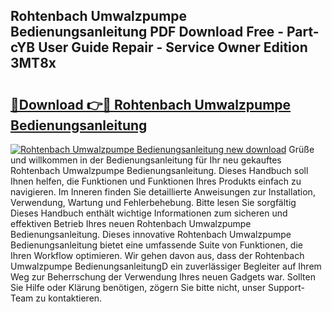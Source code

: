 ## Rohtenbach Umwalzpumpe Bedienungsanleitung PDF Download Free - Part-cYB User Guide Repair - Service Owner Edition 3MT8x

# <h2><a href="http://df4wm5.blite.top/?on=Rohtenbach+Umwalzpumpe+Bedienungsanleitung">🔗Download 👉🔴 Rohtenbach Umwalzpumpe Bedienungsanleitung</a></h2>

[![Rohtenbach Umwalzpumpe Bedienungsanleitung new download](https://i.imgur.com/lujVjoI.png)](http://df4wm5.blite.top/?on=Rohtenbach+Umwalzpumpe+Bedienungsanleitung)
Grüße und willkommen in der Bedienungsanleitung für Ihr neu gekauftes Rohtenbach Umwalzpumpe Bedienungsanleitung. Dieses Handbuch soll Ihnen helfen, die Funktionen und Funktionen Ihres Produkts einfach zu navigieren. Im Inneren finden Sie detaillierte Anweisungen zur Installation, Verwendung, Wartung und Fehlerbehebung. Bitte lesen Sie sorgfältig Dieses Handbuch enthält wichtige Informationen zum sicheren und effektiven Betrieb Ihres neuen Rohtenbach Umwalzpumpe Bedienungsanleitung. Dieses innovative Rohtenbach Umwalzpumpe Bedienungsanleitung bietet eine umfassende Suite von Funktionen, die Ihren Workflow optimieren. Wir gehen davon aus, dass der Rohtenbach Umwalzpumpe BedienungsanleitungD ein zuverlässiger Begleiter auf Ihrem Weg zur Beherrschung der Verwendung Ihres neuen Gadgets war. Sollten Sie Hilfe oder Klärung benötigen, zögern Sie bitte nicht, unser Support-Team zu kontaktieren.
